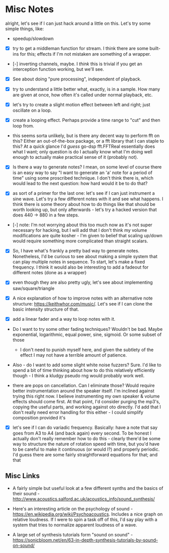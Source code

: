 
# Misc Notes

alright, let's see if I can just hack around a little on this. Let's try
some simple things, like:

- speedup/slowdown

- [x] try to get a middleman function for stream. I think there are some
  built-ins for this; effects if I'm not mistaken are something of a wrapper.

- [-] inverting channels, maybe. I *think* this is trivial if you get an
  interception function working, but we'll see.

- [x] See about doing "pure processing", independent of playback.

- [x] try to understand a little better what, exactly, is in a sample. How many
  are given at once, how often it's called under normal playback, etc.

- [x] let's try to create a slight motion effect between left and right; just
  oscillate on a loop.

- [x] create a looping effect. Perhaps provide a time range to "cut" and then
  loop from.

- this seems sorta unlikely, but is there any decent way to perform fft on this?
  Either an out-of-the-box package, or a fft library that I can staple to this?
  At a quick glance I'd *guess* go-dsp fft.FFTReal essentially does what I want;
  only question is do I actually know what I'm doing well enough to actually
  make practical sense of it (probably not).

- [x] Is there a way to generate notes? I mean, on some level of course there is
  an easy way to say "I want to generate an 'a' note for a period of time" using
  some proscribed technique. I don't think there is, which would lead to the
  next question: how hard would it be to do that?

- [x] as sort of a primer for the last one: let's see if I can just instrument a
  sine wave. Let's try a few different notes with it and see what happens. I
  think there is some theory about how to do things like that should be worth
  looking up, but only afterwards - let's try a hacked version that does 440 ->
  880 in a few steps.

- [-] note: I'm not worrying about this too much now as it's not super necessary for
  hacking, but I will add that I don't think my volume modifications are quite
  kosher - I'm given to belief that scaling up/down would require something more
  complicated than straight scalars.

- [x] So, I have what's frankly a pretty bad way to generate notes. Nonetheless,
  I'd be curious to see about making a simple system that can play multiple
  notes in sequence. To start, let's make a fixed frequency. I think it would
  also be interesting to add a fadeout for different notes (done as a wrapper)

- [x] even though they are also pretty ugly, let's see about implementing
  saw/square/triangle

- [x] A nice explanation of how to improve notes with an alternative note
  structure: https://keithwhor.com/music/. Let's see if I can clone the basic
  intensity structure of that.

- [x] add a linear fader and a way to loop notes with it.

- Do I want to try some other fading techniques? Wouldn't be bad. Maybe
  exponential, logarithmic, equal power, sine, sigmoid. Or some subset of those
  - I don't need to punish myself here, and given the subtlety of the effect I
    may not have a terrible amount of patience.

- Also - do I want to add some slight white noise fuzzers? Sure. I'd like to
  spend a bit of time thinking about how to do this relatively efficiently
  though - I think a kludgy pseudo rng would probably work well.

- there are pops on cancellation. Can I eliminate those? Would require better
  instrumentation around the speaker itself. I'm inclined against trying this
  right now. I believe instrumenting my own speaker & volume effects should come
  first. At that point, I'd consider purging the mp3's, copying the useful
  parts, and working against oto directly. I'd add that I don't really need
  error handling for this either - I could simplify composition provided it's

- [x] let's see if I can do variadic frequency. Basically: have a note that say
  goes from A3 to A4 (and back again) every second. To be honest I actually
  don't really remember how to do this - clearly there'd be some way to
  structure the nature of rotation speed with time, but you'd have to be careful
  to make it continuous (or would I?) and properly periodic. I'd guess there are
  some fairly straightforward equations for that; and that


## Misc Links

- A fairly simple but useful look at a few different synths and the basics of
  their sound -
  http://www.acoustics.salford.ac.uk/acoustics_info/sound_synthesis/

- Here's an interesting article on the psychology of sound -
  https://en.wikipedia.org/wiki/Psychoacoustics. Includes a nice graph on
  relative loudness. If I were to spin a task off of this, I'd say play with a
  system that tries to normalize apparent loudness of a wave.

- A large set of synthesis tutorials form "sound on sound" -
  https://sonicbloom.net/en/63-in-depth-synthesis-tutorials-by-sound-on-sound/